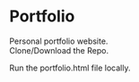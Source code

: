 # Portfolio
Personal portfolio website.</br>
Clone/Download the Repo.

Run the portfolio.html file locally.
